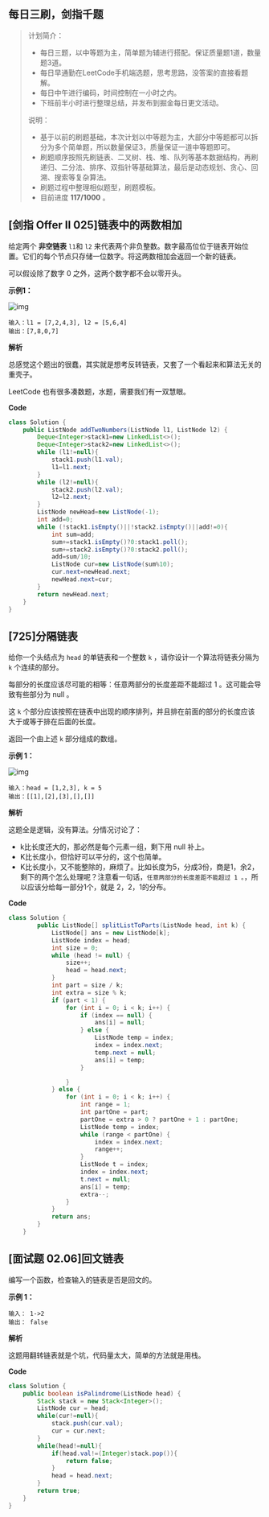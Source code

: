 ## 每日三刷，剑指千题

> 计划简介：
>
> - 每日三题，以中等题为主，简单题为辅进行搭配。保证质量题1道，数量题3道。
> - 每日早通勤在LeetCode手机端选题，思考思路，没答案的直接看题解。
> - 每日中午进行编码，时间控制在一小时之内。
> - 下班前半小时进行整理总结，并发布到掘金每日更文活动。
>
> 说明：
>
> - 基于以前的刷题基础，本次计划以中等题为主，大部分中等题都可以拆分为多个简单题，所以数量保证3，质量保证一道中等题即可。
> - 刷题顺序按照先刷链表、二叉树、栈、堆、队列等基本数据结构，再刷递归、二分法、排序、双指针等基础算法，最后是动态规划、贪心、回溯、搜索等复杂算法。
> - 刷题过程中整理相似题型，刷题模板。
> - 目前进度 **117/1000** 。



## [剑指 Offer II 025]链表中的两数相加

给定两个 **非空链表** `l1`和 `l2` 来代表两个非负整数。数字最高位位于链表开始位置。它们的每个节点只存储一位数字。将这两数相加会返回一个新的链表。

可以假设除了数字 0 之外，这两个数字都不会以零开头。



**示例1：**

![img](https://yitiaoit.oss-cn-beijing.aliyuncs.com/img/1626420025-fZfzMX-image.png)

```
输入：l1 = [7,2,4,3], l2 = [5,6,4]
输出：[7,8,0,7]
```

**解析**

总感觉这个题出的很蠢，其实就是想考反转链表，又套了一个看起来和算法无关的重壳子。

LeetCode 也有很多凑数题，水题，需要我们有一双慧眼。

**Code**

```java
class Solution {
    public ListNode addTwoNumbers(ListNode l1, ListNode l2) {
        Deque<Integer>stack1=new LinkedList<>();
        Deque<Integer>stack2=new LinkedList<>();
        while (l1!=null){
            stack1.push(l1.val);
            l1=l1.next;
        }
        while (l2!=null){
            stack2.push(l2.val);
            l2=l2.next;
        }
        ListNode newHead=new ListNode(-1);
        int add=0;
        while (!stack1.isEmpty()||!stack2.isEmpty()||add!=0){
            int sum=add;
            sum+=stack1.isEmpty()?0:stack1.poll();
            sum+=stack2.isEmpty()?0:stack2.poll();
            add=sum/10;
            ListNode cur=new ListNode(sum%10);
            cur.next=newHead.next;
            newHead.next=cur;
        }
        return newHead.next;
    }
}

```

## [725]分隔链表



给你一个头结点为 `head` 的单链表和一个整数 `k` ，请你设计一个算法将链表分隔为 `k` 个连续的部分。

每部分的长度应该尽可能的相等：任意两部分的长度差距不能超过 1 。这可能会导致有些部分为 null 。

这 `k` 个部分应该按照在链表中出现的顺序排列，并且排在前面的部分的长度应该大于或等于排在后面的长度。

返回一个由上述 `k` 部分组成的数组。

**示例 1：**

![img](https://yitiaoit.oss-cn-beijing.aliyuncs.com/img/split1-lc.jpg)

```
输入：head = [1,2,3], k = 5
输出：[[1],[2],[3],[],[]]
```

**解析**

这题全是逻辑，没有算法。分情况讨论了：

- k比长度还大的，那必然是每个元素一组，剩下用 null 补上。
- K比长度小，但恰好可以平分的，这个也简单。
- K比长度小，又不能整除的，麻烦了。比如长度为5，分成3份，商是1，余2，剩下的两个怎么处理呢？注意看一句话，`任意两部分的长度差距不能超过 1 。`，所以应该分给每一部分1个，就是 2，2，1的分布。

**Code**

```java
class Solution {
        public ListNode[] splitListToParts(ListNode head, int k) {
            ListNode[] ans = new ListNode[k];
            ListNode index = head;
            int size = 0;
            while (head != null) {
                size++;
                head = head.next;
            }
            int part = size / k;
            int extra = size % k;
            if (part < 1) {
                for (int i = 0; i < k; i++) {
                    if (index == null) {
                        ans[i] = null;
                    } else {
                        ListNode temp = index;
                        index = index.next;
                        temp.next = null;
                        ans[i] = temp;
                    }

                }
            } else {
                for (int i = 0; i < k; i++) {
                    int range = 1;
                    int partOne = part;
                    partOne = extra > 0 ? partOne + 1 : partOne;
                    ListNode temp = index;
                    while (range < partOne) {
                        index = index.next;
                        range++;
                    }
                    ListNode t = index;
                    index = index.next;
                    t.next = null;
                    ans[i] = temp;
                    extra--;
                }
            }
            return ans;
        }
    }
```

## [面试题 02.06]回文链表

编写一个函数，检查输入的链表是否是回文的。



**示例 1：**

```
输入： 1->2
输出： false 
```

**解析**

这题用翻转链表就是个坑，代码量太大，简单的方法就是用栈。

**Code**

```java
class Solution {
    public boolean isPalindrome(ListNode head) {
        Stack stack = new Stack<Integer>();
        ListNode cur = head;
        while(cur!=null){
            stack.push(cur.val);
            cur = cur.next;
        }
        while(head!=null){
            if(head.val!=(Integer)stack.pop()){
                return false;
            }
            head = head.next;
        }
        return true;
    }
}
```



